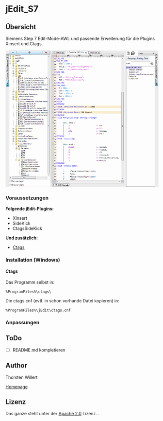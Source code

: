 # jEdit_S7


## Übersicht

Siemens Step 7 Edit-Mode-AWL und passende Erweiterung für die Plugins Xinsert und Ctags.

![jEdit_S7](/images/jEdit_S7.png)


### Voraussetzungen

**Folgende jEdit-Plugins:**
- XInsert
- SideKick
- CtagsSideKick

**Und zusätzlich:**
- [Ctags](http://ctags.sourceforge.net/)

### Installation (Windows)

#### Ctags

Das Programm selbst in:

	%ProgramFiles%\ctags\
	
Die ctags.cnf (evtl. in schon vorhande Datei kopieren) in:

	%ProgramFiles%\jEdit\ctags.cnf
	

### Anpassungen


## ToDo

- [ ] README.md kompletieren


## Author
Thorsten Willert

[Homepage](http://www.thorsten-willert.de/)

## Lizenz
Das ganze steht unter der [Apache 2.0](https://github.com/THWillert/HomeMatic_CSS/blob/master/LICENSE) Lizenz.
.

